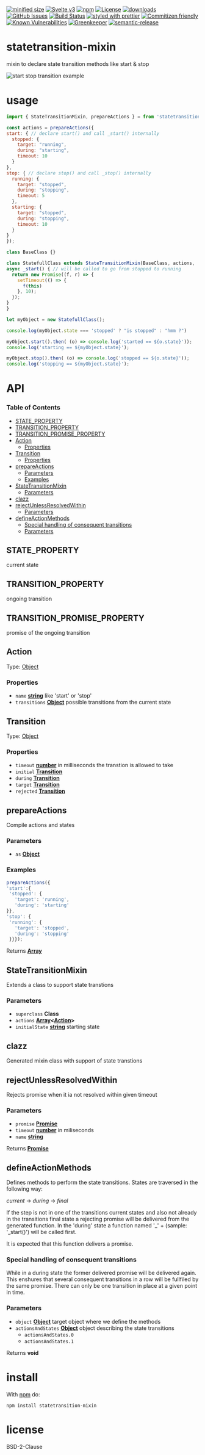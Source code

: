[![minified size](https://badgen.net/bundlephobia/min/statetransition-mixin)](https://bundlephobia.com/result?p=statetransition-mixin)
[![Svelte v3](https://img.shields.io/badge/svelte-v3-orange.svg)](https://svelte.dev)
[![npm](https://img.shields.io/npm/v/statetransition-mixin.svg)](https://www.npmjs.com/package/statetransition-mixin)
[![License](https://img.shields.io/badge/License-BSD%203--Clause-blue.svg)](https://opensource.org/licenses/BSD-3-Clause)
[![downloads](http://img.shields.io/npm/dm/statetransition-mixin.svg?style=flat-square)](https://npmjs.org/package/statetransition-mixin)
[![GitHub Issues](https://img.shields.io/github/issues/arlac77/statetransition-mixin.svg?style=flat-square)](https://github.com/arlac77/statetransition-mixin/issues)
[![Build Status](https://secure.travis-ci.org/arlac77/statetransition-mixin.png)](http://travis-ci.org/arlac77/statetransition-mixin)
[![styled with prettier](https://img.shields.io/badge/styled_with-prettier-ff69b4.svg)](https://github.com/prettier/prettier)
[![Commitizen friendly](https://img.shields.io/badge/commitizen-friendly-brightgreen.svg)](http://commitizen.github.io/cz-cli/)
[![Known Vulnerabilities](https://snyk.io/test/github/arlac77/statetransition-mixin/badge.svg)](https://snyk.io/test/github/arlac77/statetransition-mixin)
[![Greenkeeper](https://badges.greenkeeper.io/arlac77/statetransition-mixin.svg)](https://greenkeeper.io/)
[![semantic-release](https://img.shields.io/badge/%20%20%F0%9F%93%A6%F0%9F%9A%80-semantic--release-e10079.svg)](https://github.com/arlac77/statetransition-mixin)

# statetransition-mixin

mixin to declare state transition methods like start & stop

![start stop transition example](doc/start-stop.png)

# usage

<!-- skip-example -->

```js
import { StateTransitionMixin, prepareActions } = from 'statetransition-mixin';

const actions = prepareActions({
start: { // declare start() and call _start() internally
  stopped: {
    target: "running",
    during: "starting",
    timeout: 10
  }
},
stop: { // declare stop() and call _stop() internally
  running: {
    target: "stopped",
    during: "stopping",
    timeout: 5
  },
  starting: {
    target: "stopped",
    during: "stopping",
    timeout: 10
  }
}
});

class BaseClass {}

class StatefullClass extends StateTransitionMixin(BaseClass, actions, 'stopped') {
async _start() { // will be called to go from stopped to running
  return new Promise((f, r) => {
    setTimeout(() => {
      f(this)
    }, 10);
  });
}
}

let myObject = new StatefullClass();

console.log(myObject.state === 'stopped' ? "is stopped" : "hmm ?")

myObject.start().then( (o) => console.log('started == ${o.state}'));
console.log('starting == ${myObject.state}');

myObject.stop().then( (o) => console.log('stopped == ${o.state}'));
console.log('stopping == ${myObject.state}');
```

# API

<!-- Generated by documentation.js. Update this documentation by updating the source code. -->

### Table of Contents

-   [STATE_PROPERTY](#state_property)
-   [TRANSITION_PROPERTY](#transition_property)
-   [TRANSITION_PROMISE_PROPERTY](#transition_promise_property)
-   [Action](#action)
    -   [Properties](#properties)
-   [Transition](#transition)
    -   [Properties](#properties-1)
-   [prepareActions](#prepareactions)
    -   [Parameters](#parameters)
    -   [Examples](#examples)
-   [StateTransitionMixin](#statetransitionmixin)
    -   [Parameters](#parameters-1)
-   [clazz](#clazz)
-   [rejectUnlessResolvedWithin](#rejectunlessresolvedwithin)
    -   [Parameters](#parameters-2)
-   [defineActionMethods](#defineactionmethods)
    -   [Special handling of consequent transitions](#special-handling-of-consequent-transitions)
    -   [Parameters](#parameters-3)

## STATE_PROPERTY

current state

## TRANSITION_PROPERTY

ongoing transition

## TRANSITION_PROMISE_PROPERTY

promise of the ongoing transition

## Action

Type: [Object](https://developer.mozilla.org/docs/Web/JavaScript/Reference/Global_Objects/Object)

### Properties

-   `name` **[string](https://developer.mozilla.org/docs/Web/JavaScript/Reference/Global_Objects/String)** like 'start' or 'stop'
-   `transitions` **[Object](https://developer.mozilla.org/docs/Web/JavaScript/Reference/Global_Objects/Object)** possible transitions from the current state

## Transition

Type: [Object](https://developer.mozilla.org/docs/Web/JavaScript/Reference/Global_Objects/Object)

### Properties

-   `timeout` **[number](https://developer.mozilla.org/docs/Web/JavaScript/Reference/Global_Objects/Number)** in milliseconds the transtion is allowed to take
-   `initial` **[Transition](#transition)** 
-   `during` **[Transition](#transition)** 
-   `target` **[Transition](#transition)** 
-   `rejected` **[Transition](#transition)** 

## prepareActions

<!-- skip-example -->

Compile actions and states

### Parameters

-   `as` **[Object](https://developer.mozilla.org/docs/Web/JavaScript/Reference/Global_Objects/Object)** 

### Examples

```javascript
prepareActions({
'start':{
 'stopped': {
   'target': 'running',
   'during': 'starting'
}},
'stop': {
 'running': {
   'target': 'stopped',
   'during': 'stopping'
 }}});
```

Returns **[Array](https://developer.mozilla.org/docs/Web/JavaScript/Reference/Global_Objects/Array)** 

## StateTransitionMixin

Extends a class to support state transtions

### Parameters

-   `superclass` **Class** 
-   `actions` **[Array](https://developer.mozilla.org/docs/Web/JavaScript/Reference/Global_Objects/Array)&lt;[Action](#action)>** 
-   `initialState` **[string](https://developer.mozilla.org/docs/Web/JavaScript/Reference/Global_Objects/String)** starting state

## clazz

Generated mixin class with support of state transtions

## rejectUnlessResolvedWithin

Rejects promise when it ia not resolved within given timeout

### Parameters

-   `promise` **[Promise](https://developer.mozilla.org/docs/Web/JavaScript/Reference/Global_Objects/Promise)** 
-   `timeout` **[number](https://developer.mozilla.org/docs/Web/JavaScript/Reference/Global_Objects/Number)** in miliseconds
-   `name` **[string](https://developer.mozilla.org/docs/Web/JavaScript/Reference/Global_Objects/String)** 

Returns **[Promise](https://developer.mozilla.org/docs/Web/JavaScript/Reference/Global_Objects/Promise)** 

## defineActionMethods

Defines methods to perform the state transitions.
States are traversed in the following way:

 _current_ -> _during_ -> _final_

If the step is not in one of the transitions current
states and also not already in the transitions final
state a rejecting promise will be delivered from the
generated function. In the 'during' state a function
named '\_' + <transitions name> (sample: '\_start()')
will be called first.

It is expected that this function delivers a promise.

### Special handling of consequent transitions

While in a during state the former delivered promise will be
delivered again. This enshures that several consequent
transitions in a row will be fullfiled by the same promise.
There can only be one transition in place at a given point in time.

### Parameters

-   `object` **[Object](https://developer.mozilla.org/docs/Web/JavaScript/Reference/Global_Objects/Object)** target object where we define the methods
-   `actionsAndStates` **[Object](https://developer.mozilla.org/docs/Web/JavaScript/Reference/Global_Objects/Object)** object describing the state transitions
    -   `actionsAndStates.0`  
    -   `actionsAndStates.1`  

Returns **void** 

# install

With [npm](http://npmjs.org) do:

    npm install statetransition-mixin

# license

BSD-2-Clause
